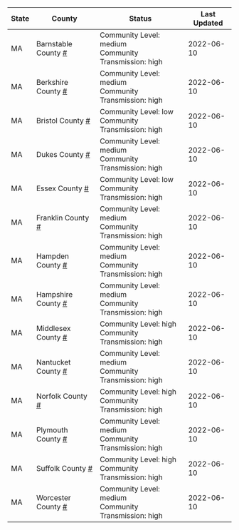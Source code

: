 State | County | Status | Last Updated
--- | --- | --- | --- 
MA | Barnstable County <a href="#barnstable_county">#</a> | <a name="barnstable_county"></a>Community Level: medium<br/>Community Transmission: high | 2022-06-10
MA | Berkshire County <a href="#berkshire_county">#</a> | <a name="berkshire_county"></a>Community Level: medium<br/>Community Transmission: high | 2022-06-10
MA | Bristol County <a href="#bristol_county">#</a> | <a name="bristol_county"></a>Community Level: low<br/>Community Transmission: high | 2022-06-10
MA | Dukes County <a href="#dukes_county">#</a> | <a name="dukes_county"></a>Community Level: medium<br/>Community Transmission: high | 2022-06-10
MA | Essex County <a href="#essex_county">#</a> | <a name="essex_county"></a>Community Level: low<br/>Community Transmission: high | 2022-06-10
MA | Franklin County <a href="#franklin_county">#</a> | <a name="franklin_county"></a>Community Level: medium<br/>Community Transmission: high | 2022-06-10
MA | Hampden County <a href="#hampden_county">#</a> | <a name="hampden_county"></a>Community Level: medium<br/>Community Transmission: high | 2022-06-10
MA | Hampshire County <a href="#hampshire_county">#</a> | <a name="hampshire_county"></a>Community Level: medium<br/>Community Transmission: high | 2022-06-10
MA | Middlesex County <a href="#middlesex_county">#</a> | <a name="middlesex_county"></a>Community Level: high<br/>Community Transmission: high | 2022-06-10
MA | Nantucket County <a href="#nantucket_county">#</a> | <a name="nantucket_county"></a>Community Level: medium<br/>Community Transmission: high | 2022-06-10
MA | Norfolk County <a href="#norfolk_county">#</a> | <a name="norfolk_county"></a>Community Level: high<br/>Community Transmission: high | 2022-06-10
MA | Plymouth County <a href="#plymouth_county">#</a> | <a name="plymouth_county"></a>Community Level: medium<br/>Community Transmission: high | 2022-06-10
MA | Suffolk County <a href="#suffolk_county">#</a> | <a name="suffolk_county"></a>Community Level: high<br/>Community Transmission: high | 2022-06-10
MA | Worcester County <a href="#worcester_county">#</a> | <a name="worcester_county"></a>Community Level: medium<br/>Community Transmission: high | 2022-06-10
